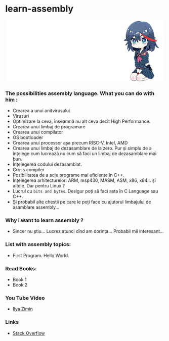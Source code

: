 # learn-assembly
![image](img/samurai.png)

### The possibilities assembly language. What you can do with him :
* Crearea a unui anitvirusului
* Virusuri
* Optimizare la ceva, înseamnă nu alt ceva decît High Performance.
* Crearea unui limbaj de programare
* Crearea unui compilator
* OS bootloader
* Crearea unui processor așa precum RISC-V, Intel, AMD
* Crearea unui limbaj de dezasamblare de la zero. Pur și simplu de a înțelege cum lucrează nu cum să faci un limbaj de dezasamblare mai bun. 
* Înțelegerea codului dezasamblat.
* Cross compiler
* Posibilitatea de a scie programe mai eficiente în C++.
* Înțelegerea arhitecturelor: ARM, msp430, MASM, ASM, x86, x64... și altele. Dar pentru Linux ?
* Lucrul cu `bits and bytes`. Desigur poți să faci asta în C Language sau C++.
* Și probabil alte chestii pe care le poți face cu ajutorul limbajului de asamblare assembly...

### Why i want to learn assembly ?  
* Sincer nu știu... Lucrez atunci cînd am dorința... Probabil mii interesant...

### List with assembly topics:
* First Program. Hello World.

### Read Books:
* Book 1
* Book 2

### You Tube Video
* [Ilya Zimin](https://www.youtube.com/watch?v=T7h4siKcpbc&t=44s)

### Links
* [Stack Overflow](https://stackoverflow.com/questions/1360279/learning-assembly)
